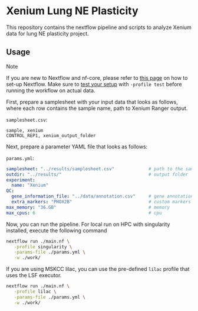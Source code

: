 # Xenium Lung NE Plasticity 

This repository contains the nextflow pipeline and scripts to analyze Xenium data for lung NE plasticity project. 

## Usage

> [!NOTE]
> If you are new to Nextflow and nf-core, please refer to [this page](https://nf-co.re/docs/usage/installation) on how to set-up Nextflow. Make sure to [test your setup](https://nf-co.re/docs/usage/introduction#how-to-run-a-pipeline) with `-profile test` before running the workflow on actual data.

First, prepare a samplesheet with your input data that looks as follows, where each row contains the sample name, path to Xenium Ranger output.

`samplesheet.csv`:
```csv
sample, xenium
CONTROL_REP1, xenium_output_folder
```

Next, prepare a parameter YAML file that looks as follows:

`params.yml`:
```yaml
samplesheet: "../results/samplesheet.csv"             # path to the sample sheet
outdir: "../results/"                                 # output folder
experiment:
  name: "Xenium"
QC:
  gene_information_file: "../data/annotation.csv"     # gene annotation file
  extra_markers: "PHOX2B"                             # custom markers to plot
max_memory: "36.GB"                                   # memory
max_cpus: 6                                           # cpu
```

Now, you can run the pipeline. For local run on HPC with singularity installed, execute the following command

```bash
nextflow run ./main.nf \
   -profile singularity \
   -params-file ./params.yml \
   -w ./work/
```

If you are using MSKCC lilac, you can use the pre-defined `lilac` profile that uses the LSF executor.
```bash
nextflow run ./main.nf \
   -profile lilac \
   -params-file ./params.yml \
   -w ./work/
```
